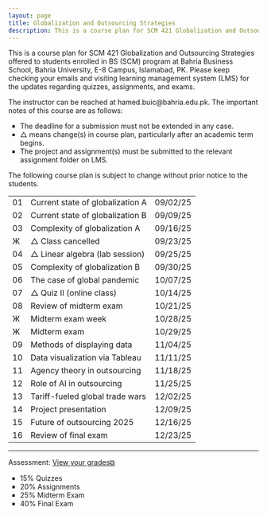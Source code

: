 ```yaml
---
layout: page
title: Globalization and Outsourcing Strategies
description: This is a course plan for SCM 421 Globalization and Outsourcing Strategies.
---
```

This is a course plan for SCM 421 Globalization and Outsourcing Strategies offered to students enrolled in BS (SCM) program at Bahria Business School, Bahria University, E-8 Campus, Islamabad, PK. Please keep checking your emails and visiting learning management system (LMS) for the updates regarding quizzes, assignments, and exams.
<p>The instructor can be reached at hamed.buic@bahria.edu.pk. The important notes of this course are as follows:</p>

<ul style="list-style-type:square;">
  <li>The deadline for a submission must not be extended in any case.</li>
  <li>△ means change(s) in course plan, particularly after an academic term begins.</li>
  <li>The project and assignment(s) must be submitted to the relevant assignment folder on LMS.</li>
 </ul>

The following course plan is subject to change without prior notice to the students.

<table>
  <tr>
    <td>01</td>
    <td>Current state of globalization A</td>
    <td>09/02/25</td>
  </tr>
  <tr>
    <td>02</td>
    <td>Current state of globalization B</td>
    <td>09/09/25</td>
  </tr>
  <tr>
    <td>03</td>
    <td>Complexity of globalization A</td>
    <td>09/16/25</td>
  </tr>
    <tr>
    <td>Ж</td>
    <td>△ Class cancelled</td>
    <td>09/23/25</td>
  </tr>
  <tr>
    <td>04</td>
    <td>△ Linear algebra (lab session)</td>
    <td>09/25/25</td>
  </tr>
  <tr>
    <td>05</td>
    <td>Complexity of globalization B</td>
    <td>09/30/25</td>
  </tr>
  <tr>
    <td>06</td>
    <td>The case of global pandemic</td>
    <td>10/07/25</td>
  </tr>
  <tr>
    <td>07</td>
    <td>△ Quiz II (online class)</td>
    <td>10/14/25</td>
  </tr>
  <tr>
    <td>08</td>
    <td>Review of midterm exam</td>
    <td>10/21/25</td>
  </tr>
  <tr>
    <td>Ж</td>
    <td>Midterm exam week</td>
    <td>10/28/25</td>
  </tr>
    <tr>
    <td>Ж</td>
    <td>Midterm exam</td>
    <td>10/29/25</td>
  </tr>
  <tr>
    <td>09</td>
    <td>Methods of displaying data</td>
    <td>11/04/25</td>
  </tr>
  <tr>
    <td>10</td>
    <td>Data visualization via Tableau</td>
    <td>11/11/25</td>
  </tr>
  <tr>
    <td>11</td>
    <td>Agency theory in outsourcing</td>
    <td>11/18/25</td>
  </tr>
  <tr>
    <td>12</td>
    <td>Role of AI in outsourcing</td>
    <td>11/25/25</td>
  </tr>
  <tr>
    <td>13</td>
    <td>Tariff-fueled global trade wars</td>
    <td>12/02/25</td>
  </tr>
  <tr>
    <td>14</td>
    <td>Project presentation</td>
    <td>12/09/25</td>
  </tr>
  <tr>
    <td>15</td>
    <td>Future of outsourcing 2025</td>
    <td>12/16/25</td>
  </tr>
  <tr>
    <td>16</td>
    <td>Review of final exam</td>
    <td>12/23/25</td>
  </tr>
</table>

<hr class="solid">

Assessment: <a href="https://drive.google.com/file/d/1GwiqLWv2EaGYdfOOXwLva7LUXm1qGiR9" target="_blank" rel="noopener noreferrer">View your grades&#x29c9;</a>
  <ul style="list-style-type:square;">
   <li>15% Quizzes</li>
   <li>20% Assignments</li>
   <li>25% Midterm Exam</li>
   <li>40% Final Exam</li>
  </ul>
